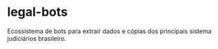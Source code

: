 # legal-bots
Ecossistema de bots para extrair dados e cópias dos principais sistema judiciários brasileiro.
